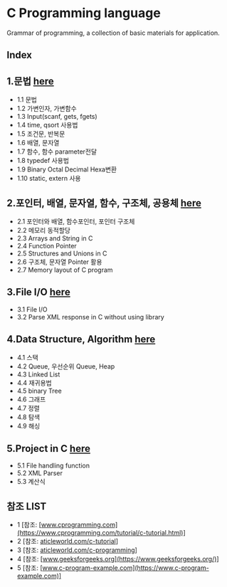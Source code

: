 # C Programming language
Grammar of programming, a collection of basic materials for application.
## Index
## 1.문법 [here](https://github.com/csbyun-data/C-Pro/blob/main/chap01/README.md)
* 1.1 문법
* 1.2 가변인자, 가변함수
* 1.3 Input(scanf, gets, fgets)
* 1.4 time, qsort 사용법
* 1.5 조건문, 반복문
* 1.6 배열, 문자열
* 1.7 함수, 함수 parameter전달
* 1.8 typedef 사용법
* 1.9 Binary Octal Decimal Hexa변환
* 1.10 static, extern 사용
  
## 2.포인터, 배열, 문자열, 함수, 구조체, 공용체 [here](https://github.com/csbyun-data/C-Pro/blob/main/chap02/README.md)
* 2.1 포인터와 배열, 함수포인터, 포인터 구조체
* 2.2 메모리 동적할당
* 2.3 Arrays and String in C
* 2.4 Function Pointer
* 2.5 Structures and Unions in C
* 2.6 구조체, 문자열 Pointer 활용
* 2.7 Memory layout of C program
  
## 3.File I/O [here](https://github.com/csbyun-data/C-Pro/blob/main/chap03/README.md)
* 3.1 File I/O
* 3.2 Parse XML response in C without using library

## 4.Data Structure, Algorithm [here](https://github.com/csbyun-data/C-Pro/blob/main/chap04/README.md)
* 4.1 스택
* 4.2 Queue, 우선순위 Queue, Heap
* 4.3 Linked List
* 4.4 재귀용법
* 4.5 binary Tree
* 4.6 그래프
* 4.7 정렬
* 4.8 탐색
* 4.9 해싱

## 5.Project in C [here](https://github.com/csbyun-data/C-Pro/blob/main/chap05/README.md)
* 5.1 File handling function
* 5.2 XML Parser
* 5.3 계산식

## 참조 LIST
* 1 [참조: [www.cprogramming.com](https://www.cprogramming.com/tutorial/c-tutorial.html)]
* 2 [참조: [aticleworld.com/c-tutorial](https://aticleworld.com/c-tutorial/)]
* 3 [참조: [aticleworld.com/c-programming](https://aticleworld.com/c-programming/)]
* 4 [참조: [www.geeksforgeeks.org](https://www.geeksforgeeks.org/)]
* 5 [참조: [www.c-program-example.com](https://www.c-program-example.com)]
